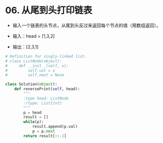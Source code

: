 
# 06. 从尾到头打印链表

* 输入一个链表的头节点，从尾到头反过来返回每个节点的值（用数组返回）。

* 输入：head = [1,3,2]
* 输出：[2,3,1]


```python
# Definition for singly-linked list.
# class ListNode(object):
#     def __init__(self, x):
#         self.val = x
#         self.next = None

class Solution(object):
    def reversePrint(self, head):
        """
        :type head: ListNode
        :rtype: List[int]
        """
        p = head
        result = []
        while(p):
            result.append(p.val)
            p = p.next
        return result[::-1]
```
